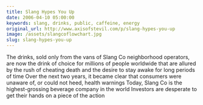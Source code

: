 ```yaml
---
title: Slang Hypes You Up
date: 2006-04-10 05:00:00
keywords: slang, drinks, public, caffeine, energy
original_url: http://www.axisofstevil.com/p/slang-hypes-you-up
image: /assets/slangcoflowchart.jpg
slug: slang-hypes-you-up
---
```


The drinks, sold only from the vans of Slang Co neighborhood operators, are now the drink of choice for millions of people worldwide that are allured by the rush of cheating death and the desire to stay awake for long periods of time  Over the next two years, it became clear that consumers were unaware of, or could not heed, health warnings Today, Slang Co is the highest-grossing beverage company in the world Investors are desperate to get their hands on a piece of the action

